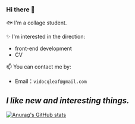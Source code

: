 ### Hi there 👋
🐟 I'm a collage student.    

✨ I'm interested in the direction:
- front-end development
- CV

📫 You can contact me by:
- Email：`vidocqleaf@gmail.com`  

_I like new and interesting things._
----

[![Anurag's GitHub stats](https://github-readme-stats.vercel.app/api?username=vidocqklein&show_icons=true&theme=tokyonight)](https://github.com/anuraghazra/github-readme-stats)


<!--
**vidocqklein/vidocqklein** is a ✨ _special_ ✨ repository because its `README.md` (this file) appears on your GitHub profile.

Here are some ideas to get you started:

- 🔭 I’m currently working on ...
- 🌱 I’m currently learning ...
- 👯 I’m looking to collaborate on ...
- 🤔 I’m looking for help with ...
- 💬 Ask me about ...
- 📫 How to reach me: ...
- 😄 Pronouns: ...
- ⚡ Fun fact: ...
🌈
-->
